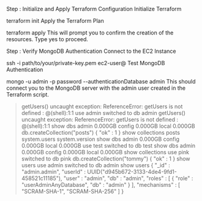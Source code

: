 Step : Initialize and Apply Terraform Configuration
Initialize Terraform

terraform init
Apply the Terraform Plan

terraform apply
This will prompt you to confirm the creation of the resources. Type yes to proceed.

Step : Verify MongoDB Authentication
Connect to the EC2 Instance

ssh -i path/to/your/private-key.pem ec2-user@<instance-public-ip>
Test MongoDB Authentication

mongo -u admin -p password --authenticationDatabase admin
This should connect you to the MongoDB server with the admin user created in the Terraform script.


> getUsers()
uncaught exception: ReferenceError: getUsers is not defined :
@(shell):1:1
> use admin
switched to db admin
> getUsers()
uncaught exception: ReferenceError: getUsers is not defined :
@(shell):1:1
> show dbs
admin   0.000GB
config  0.000GB
local   0.000GB
> db.createCollection("posts")
{ "ok" : 1 }
> show collections
posts
system.users
system.version
> show dbs
admin   0.000GB
config  0.000GB
local   0.000GB
> use test
switched to db test
> show dbs
admin   0.000GB
config  0.000GB
local   0.000GB
> show collections
> use pink
switched to db pink
> db.createCollection("tommy")
{ "ok" : 1 }
> show users
> use admin
switched to db admin
> show users
{
        "_id" : "admin.admin",
        "userId" : UUID("d945b672-3133-4de4-9fd1-458521c11185"),
        "user" : "admin",
        "db" : "admin",
        "roles" : [
                {
                        "role" : "userAdminAnyDatabase",
                        "db" : "admin"
                }
        ],
        "mechanisms" : [
                "SCRAM-SHA-1",
                "SCRAM-SHA-256"
        ]
}
